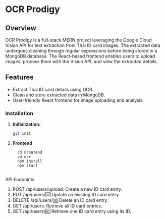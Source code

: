 # OCR Prodigy

## Overview

OCR Prodigy is a full-stack MERN project leveraging the Google Cloud Vision API for text extraction from Thai ID card images. The extracted data undergoes cleaning through regular expressions before being stored in a MongoDB database. The React-based frontend enables users to upload images, process them with the Vision API, and view the extracted details.

## Features

- Extract Thai ID card details using OCR.
- Clean and store extracted data in MongoDB.
- User-friendly React frontend for image uploading and analysis.

### Installation

1. **Initialization:**

   ```bash
   git init
2. **Frontend**
    ```cd ..
      cd Frontend
      cd ocr
      npm install
      npm start


API Endpoints
1. POST /api/users/upload: Create a new ID card entry.
2. PUT /api/users/:id: Update an existing ID card entry.
3. DELETE /api/users/:id: Delete an ID card entry.
4. GET /api/users: Retrieve all ID card entries.
5. GET /api/users/:id: Retrieve one ID card entry using its ID.
